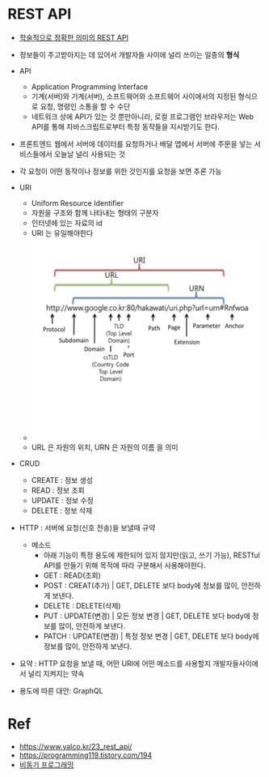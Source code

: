# REST API

- [학술적으로 정확한 의미의 REST API](https://www.youtube.com/watch?v=RP_f5dMoHFc)

- 정보들이 주고받아지는 데 있어서 개발자들 사이에 널리 쓰이는 일종의 **형식**
- API
    - Application Programming Interface
    - 기계(서버)와 기계(서버), 소프트웨어와 소프트웨어 사이에서의 지정된 형식으로 요청, 명령인 소통을 할 수 수단 
    - 네트워크 상에 API가 있는 것 뿐만아니라, 로컬 프로그램인 브라우저는 Web API를 통해 자바스크립트로부터 특정 동작들을 지시받기도 한다.

- 프론트엔드 웹에서 서버에 데이터를 요청하거나 배달 앱에서 서버에 주문을 넣는 서비스들에서 오늘날 널리 사용되는 것
- 각 요청이 어떤 동작이나 정보를 위한 것인지를 요청을 보면 추론 가능
- URI
    - Uniform Resource Identifier
    - 자원을 구조와 함께 나타내는 형태의 구분자
    - 인터넷에 있는 자료의 id
    - URI 는 유일해야한다
    - <img src="./img/URI_img.png" alt="kernel" width="600" height="400">
    - URL 은 자원의 위치, URN 은 자원의 이름 을 의미
- CRUD
    - CREATE : 정보 생성
    - READ : 정보 조회
    - UPDATE : 정보 수정
    - DELETE : 정보 삭제
- HTTP : 서버에 요청(신호 전송)을 보낼때 규약 
    - 메소드
        - 아래 기능이 특정 용도에 제한되어 있지 않지만(읽고, 쓰기 가능), RESTful API를 만들기 위해 목적에 따라 구분해서 사용해야한다.
        - GET : READ(조회)
        - POST : CREAT(추가) | GET, DELETE 보다 body에 정보를 많이, 안전하게 보낸다. 
        - DELETE : DELETE(삭제)
        - PUT : UPDATE(변경) | 모든 정보 변경 | GET, DELETE 보다 body에 정보를 많이, 안전하게 보낸다.
        - PATCH : UPDATE(변경) | 특정 정보 변경 | GET, DELETE 보다 body에 정보를 많이, 안전하게 보낸다.
- 요약 : HTTP 요청을 보낼 때, 어떤 URI에 어떤 메소드를 사용할지 개발자들사이에서 널리 지켜지는 약속

- 용도에 따른 대안: GraphQL

# Ref
- https://www.yalco.kr/23_rest_api/
- https://programming119.tistory.com/194
- [비동기 프로그래밍](./비동기프로그래밍.md)